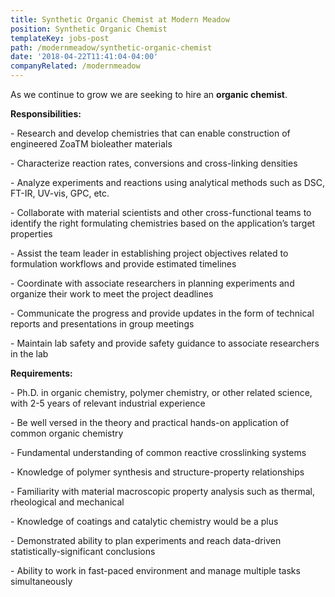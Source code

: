 ```yaml
---
title: Synthetic Organic Chemist at Modern Meadow
position: Synthetic Organic Chemist
templateKey: jobs-post
path: /modernmeadow/synthetic-organic-chemist
date: '2018-04-22T11:41:04-04:00'
companyRelated: /modernmeadow
---
```

As we continue to grow we are seeking to hire an **organic chemist**.

**Responsibilities:**

\- Research and develop chemistries that can enable construction of engineered ZoaTM bioleather materials

\- Characterize reaction rates, conversions and cross-linking densities

\- Analyze experiments and reactions using analytical methods such as DSC, FT-IR, UV-vis, GPC, etc.

\- Collaborate with material scientists and other cross-functional teams to identify the right formulating chemistries based on the application’s target properties

\- Assist the team leader in establishing project objectives related to formulation workflows and provide estimated timelines

\- Coordinate with associate researchers in planning experiments and organize their work to meet the project deadlines

\- Communicate the progress and provide updates in the form of technical reports and presentations in group meetings

\- Maintain lab safety and provide safety guidance to associate researchers in the lab



**Requirements:**

\- Ph.D. in organic chemistry, polymer chemistry, or other related science, with 2-5 years of relevant industrial experience

\- Be well versed in the theory and practical hands-on application of common organic chemistry

\- Fundamental understanding of common reactive crosslinking systems

\- Knowledge of polymer synthesis and structure-property relationships

\- Familiarity with material macroscopic property analysis such as thermal, rheological and mechanical

\- Knowledge of coatings and catalytic chemistry would be a plus

\- Demonstrated ability to plan experiments and reach data-driven statistically-significant conclusions

\- Ability to work in fast-paced environment and manage multiple tasks simultaneously
